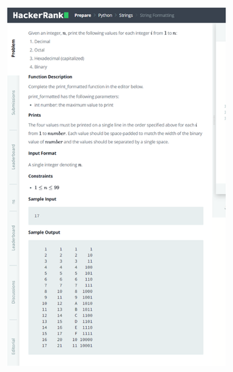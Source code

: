 ![](https://github.com/sp18-interns/chirag-intern/blob/main/20-May-2022/HackerRank/String_formatting/Readme.png)
